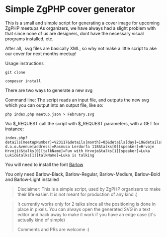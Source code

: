 # Simple ZgPHP cover generator

This is a small and simple script for generating a cover image for upcoming ZgPHP meetups
As organizers, we have always had a slight problem with that since none of us are designers, dont have the necessary visual programs installed, etc.

After all, .svg files are basically XML, so why not make a little script to ake our cover for next months meetup!

Usage instructions

``git clone``

``composer install``

There are two ways to generate a new svg

Command line:
The script reads an input file, and outputs the new svg which you can output into an output file, like so:

``php index.php meetup.json > February.svg``


Via $_REQUEST
call the script with $_REQUEST parameters, with a GET for instance:
```
index.php?details[meetupNumber]=%23117&details[month]=03&details[day]=19&details[year]=1982&details[time]=18:44&venue[company]=Company d.o.o.&venue[address]=Rasmusa Lerdorfa 118&talks[0][speaker]=Hrvoje Hrvojić&talks[0][talkName]=Fun with Hrvoje&talks[1][speaker]=Luka Lukić&talks[1][talkName]=Luka is talking
```

You will need to install the font [Barlow](https://fonts.google.com/specimen/Barlow?selection.family=Barlow)

You only need Barlow-Black, Barlow-Regular, Barlow-Medium, Barlow-Bold and Barlow-Light installed

> Disclaimer: This is a simple script, used by ZgPHP organizers to make their life easier. It is not meant for production of any kind :) 

> It currently works only for 2 talks since all the positioning is done in place in pixels. You can always open the generated SVG in a text editor and hack away to make it work if you have an edge case (it's actually kind of simple)
>
>Comments and PRs are welcome :) 
